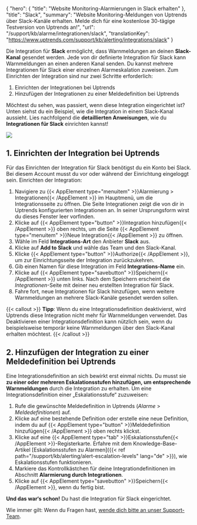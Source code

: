 {
  "hero": {
    "title": "Website Monitoring-Alarmierungen in Slack erhalten"
  }, 
  "title": "Slack",
  "summary": "Website Monitoring-Meldungen von Uptrends über Slack-Kanäle erhalten. Melde dich für eine kostenlose 30-tägige Testversion von Uptrends an!",
  "url": "/support/kb/alarme/integrationen/slack",
  "translationKey": "https://www.uptrends.com/support/kb/alerting/integrations/slack" 
}

Die Integration für **Slack** ermöglicht, dass Warnmeldungen an deinen **Slack-Kanal** gesendet werden. Jede von dir definierte Integration für Slack kann Warnmeldungen an einen anderen Kanal senden. Du kannst mehrere Integrationen für Slack einer einzelnen Alarmeskalation zuweisen. Zum Einrichten der Integration sind nur zwei Schritte erforderlich:

1.  Einrichten der Integrationen bei Uptrends
2.  Hinzufügen der Integrationen zu einer Meldedefinition bei Uptrends

Möchtest du sehen, was passiert, wenn diese Integration eingerichtet ist? Unten siehst du ein Beispiel, wie die Integration in einem Slack-Kanal aussieht. Lies nachfolgend die **detaillierten Anweisungen**, wie du **Integrationen für Slack** einrichten kannst!

![](/img/sub/integrations/slack-alert.png)

## 1. Einrichten der Integration bei Uptrends

Für das Einrichten der Integration für Slack benötigst du ein Konto bei Slack. Bei diesem Account musst du vor oder während der Einrichtung eingeloggt sein. Einrichten der Integration:

1.  Navigiere zu {{< AppElement type="menuitem" >}}Alarmierung > Integrationen{{< /AppElement >}} im Hauptmenü, um die Integrationsseite zu öffnen. Die Seite Integrationen zeigt die von dir in Uptrends konfigurierten Integrationen an. In seiner Ursprungsform wirst du dieses Fenster leer vorfinden.
2.  Klicke auf {{< AppElement type="button" >}}Integration hinzufügen{{< /AppElement >}} oben rechts, um die Seite {{< AppElement type="menuitem" >}}Neue Integration{{< /AppElement >}} zu öffnen.
3.  Wähle im Feld **Integrations-Art** den Anbieter **Slack** aus.
4.  Klicke auf **Add to Slack** und wähle das Team und den Slack-Kanal.
5.  Klicke {{< AppElement type="button" >}}Authorize{{< /AppElement >}}, um zur Einrichtungsseite der Integration zurückzukehren.
6.  Gib einen Namen für diese Integration im Feld **Integrations-Name** ein.
7.  Klicke auf {{< AppElement type="savebutton" >}}Speichern{{< /AppElement >}} unten links. Nach dem Speichern erscheint die *Integrationen*-Seite mit deiner neu erstellten Integration für Slack.
8.  Fahre fort, neue Integrationen für Slack hinzufügen, wenn weitere Warnmeldungen an mehrere Slack-Kanäle gesendet werden sollen.

{{< callout >}}
**Tipp**: Wenn du eine Integrationsdefinition deaktivierst, wird Uptrends diese Integration nicht mehr für Warnmeldungen verwendet. Das Deaktivieren einer Integrationsdefinition kann nützlich sein, wenn du beispielsweise temporär keine Warnmeldungen über den Slack-Kanal erhalten möchtest.
{{< /callout >}}

## 2. Hinzufügen der Integration zu einer Meldedefinition bei Uptrends

Eine Integrationsdefinition an sich bewirkt erst einmal nichts. Du musst sie **zu einer oder mehreren Eskalationsstufen hinzufügen, um entsprechende Warnmeldungen** durch die Integration zu erhalten. Um eine Integrationsdefinition einer „Eskalationsstufe“ zuzuweisen:

1.  Rufe die gewünschte Meldedefinition in Uptrends (*Alarme* > *Meldedefinitionen*) auf.
2.  Klicke auf eine bestehende Definition oder erstelle eine neue Definition, indem du auf {{< AppElement type="button" >}}Meldedefinition hinzufügen{{< /AppElement >}} oben rechts klickst.
3.  Klicke auf eine {{< AppElement type="tab" >}}Eskalationsstufen{{< /AppElement >}}-Registerkarte. Erfahre mit dem Knowledge-Base-Artikel [Eskalationsstufen zu Alarmen]({{< ref path="/support/kb/alerting/alert-escalation-levels" lang="de" >}}), wie Eskalationsstufen funktionieren.
4.  Markiere das Kontrollkästchen für deine Integrationdefinitionen im Abschnitt **Alarmierung durch Integrationen**.
5.  Klicke auf {{< AppElement type="savebutton" >}}Speichern{{< /AppElement >}}, wenn du fertig bist.

**Und das war‘s schon!** Du hast die Integration für Slack eingerichtet.

Wie immer gilt: Wenn du Fragen hast, [wende dich bitte an unser Support-Team](/contact).
